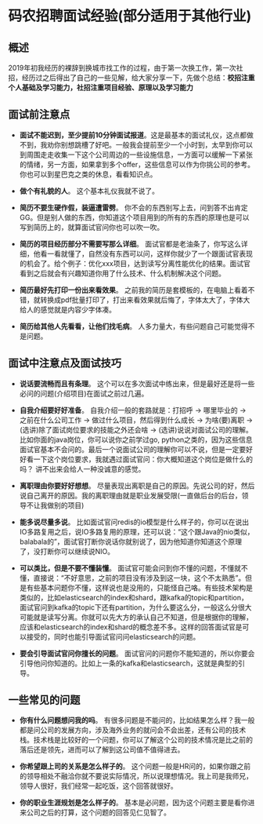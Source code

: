 <h1>码农招聘面试经验(部分适用于其他行业)</h1>


## 概述
2019年初我经历的裸辞到换城市找工作的过程，由于第一次换工作，第一次社招，经历过之后得出了自己的一些见解，给大家分享一下，先做个总结：**校招注重个人基础及学习能力，社招注重项目经验、原理以及学习能力**

## 面试前注意点

- **面试不能迟到，至少提前10分钟面试报道**。这是最基本的面试礼仪，这点都做不到，我劝你别想跳槽了好吧。一般我会提前至少一个小时到，太早到你可以到周围走走收集一下这个公司周边的一些设施信息，一方面可以缓解一下紧张的情绪，另一方面，如果拿到多个offer，这些信息可以作为你挑公司的参考。你也可以到星巴克之类的休息，看看知识点。

- **做个有礼貌的人**。 这个基本礼仪我就不说了。

- **简历不要生硬作假，装逼遭雷劈**。 你不会的东西别写上去，问到答不出肯定GG。但是别人做的东西，你知道这个项目用到的所有的东西的原理也是可以写到简历上的，就算面试官问你也可以吹一吹。

- **简历的项目经历部分不需要写那么详细**。 面试官都是老油条了，你写这么详细，他看一看就懂了，自然没有东西可以问，这样你就少了一个跟面试官表现的机会了。给个例子：优化xxx项目，达到读写分离性能优化的结果。面试官看到之后就会有兴趣知道你用了什么技术、什么机制解决这个问题。

- **简历最好先打印一份出来看效果**。 之前我的简历是套模板的，在电脑上看着不错，就转换成pdf批量打印了，打出来看效果就后悔了，字体太大了，字体大给人的感觉就是内容少字体凑。

- **简历给其他人先看看，让他们找毛病**。 人多力量大，有些问题自己可能觉得不是问题。

## 面试中注意点及面试技巧

- **说话要流畅而且有条理**。 这个可以在多次面试中练出来，但是最好还是将一些必问的问题(介绍项目)在面试之前过几遍。

- **自我介绍要好好准备**。 自我介绍一般的套路就是：打招呼 -> 哪里毕业的 -> 之前在什么公司工作 -> 做过什么项目，然后得到什么成长 -> 为啥(要)离职 -> (选讲)除了面试岗位要求的技能之外还会啥 -> (选讲)说说对面试公司的理解。 比如你面的java岗位，你可以说你之前学过go, python之类的，因为这些信息面试官基本不会问的。最后一个说面试公司的理解你可以不说，但是一定要好好看一下这个岗位要求，我就遇过面试官问：你大概知道这个岗位是做什么的吗？ 讲不出来会给人一种没诚意的感觉。

- **离职理由你要好好想想**。 尽量表现出离职是自己的原因。先说公司的好，然后说自己离开的原因。我的离职理由就是职业发展受限(一直做后台的后台，领导不让我做别的项目)

- **能多说尽量多说**。 比如面试官问redis的io模型是什么样子的，你可以在说出IO多路复用之后，说IO多路复用的原理，还可以说：“这个跟Java的nio类似，balabala的”，面试官打断你说话你就别说了，因为他知道你知道这个原理了，没打断你可以继续说NIO。

- **可以类比，但是不要不懂装懂**。 面试官可能会问到你不懂的问题，不懂就不懂，直接说：“不好意思，之前的项目没有涉及到这一块，这个不太熟悉”。但是有些基本问题你不懂，这样说也是没用的，只能怪自己咯。有些技术架构是类似的，比如elasticsearch的index和shard，跟kafka的topic和partition，面试官问到kafka的topic下还有partition，为什么要这么分，一般这么分很大可能就是读写分离。你就可以先大方的承认自己不知道，但是根据你的理解，应该和elasticsearch的index和shard的概念差不多。这样的回答面试官是可以接受的，同时也能引导面试官问问elasticsearch的问题。

- **要会引导面试官问你擅长的问题**。 面试官问的问题你不能知道的，所以你要会引导他问你知道的。比如上一条的kafka和elasticsearch，这就是典型的引导。

## 一些常见的问题

- **你有什么问题想问我的吗**。 有很多问题是不能问的，比如结果怎么样？我一般都是问公司的发展方向，涉及海外业务的就问会不会出差，还有公司的技术栈。技术栈是比较好的一个问题，你可以了解这个公司的技术情况是比之前的落后还是领先，进而可以了解到这公司值不值得进去。

- **你希望跟上司的关系是怎么样子的**。 这个问题一般是HR问的，如果你跟之前的领导相处不融洽你就不要说实际情况，所以说理想情况。我上司是我师兄，领导人很好，我们经常一起吃饭，这个回答就很好。

- **你的职业生涯规划是怎么样子的**。 基本是必问题，因为这个问题主要是看你进来公司之后的打算，这个问题的回答见仁见智了。
